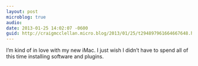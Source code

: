 ```yaml
---
layout: post
microblog: true
audio: 
date: 2013-01-25 14:02:07 -0600
guid: http://craigmcclellan.micro.blog/2013/01/25/t294897961664667648.html
---
```

I’m kind of in love with my new iMac. I just wish I didn’t have to spend all of this time installing software and plugins.
